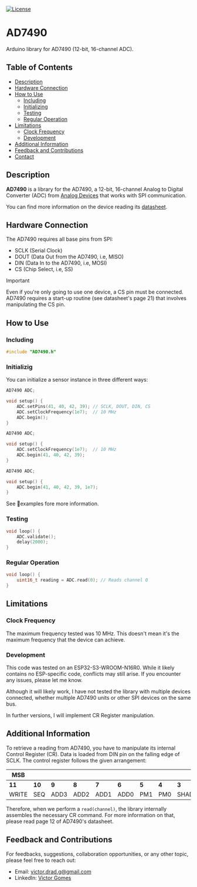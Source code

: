 [![License](https://img.shields.io/badge/License-MIT-blue.svg)](https://opensource.org/licenses/MIT)

# AD7490

Arduino library for AD7490 (12-bit, 16-channel ADC).

## Table of Contents

- [Description](#-description)
- [Hardware Connection](#️-hardware-connection)
- [How to Use](#-how-to-use)
    - [Including](#-including)
    - [Initializing](#-initializing)
    - [Testing](#-testing)
    - [Regular Operation](#-regular-operation)
- [Limitations](#-limitations)
    - [Clock Frequency](#-clock-frequency)
    - [Development](#-development)
- [Additional Information](#-additional-information)
- [Feedback and Contributions](#-feedback-and-contributions)
- [Contact](#️-contact)

## Description

**AD7490** is a library for the AD7490, a 12-bit, 16-channel Analog to Digital Converter (ADC) from [Analog Devices](https://www.analog.com/en/index.html) that works with SPI communication.

You can find more information on the device reading its [datasheet](https://www.analog.com/media/en/technical-documentation/data-sheets/ad7490.pdf).

## Hardware Connection

The AD7490 requires all base pins from SPI:

- SCLK (Serial Clock)
- DOUT (Data Out from the AD7490, i.e, MISO)
- DIN (Data In to the AD7490, i.e, MOSI)
- CS (Chip Select, i.e, SS)

> [!IMPORTANT]  
> Even if you're only going to use one device, a CS pin must be connected. AD7490 requires a start-up routine (see datasheet's page 21) that involves manipulating the CS pin. 

## How to Use

### Including

```cpp
#include "AD7490.h"
```

### Initializig

You can initialize a sensor instance in three different ways:

```cpp
AD7490 ADC;

void setup() {
    ADC.setPins(41, 40, 42, 39); // SCLK, DOUT, DIN, CS
    ADC.setClockFrequency(1e7);  // 10 MHz
    ADC.begin();
}
```

```cpp
AD7490 ADC;

void setup() {
    ADC.setClockFrequency(1e7);  // 10 MHz
    ADC.begin(41, 40, 42, 39);
}
```

```cpp
AD7490 ADC;

void setup() {
    ADC.begin(41, 40, 42, 39, 1e7);
}
```

See 📁examples fore more information.

### Testing
```cpp
void loop() {
    ADC.validate();
    delay(2000);
}
```

### Regular Operation
```cpp
void loop() {
    uint16_t reading = ADC.read(0); // Reads channel 0
}
```

## Limitations

### Clock Frequency

The maximum frequency tested was 10 MHz. This doesn't mean it's the maximum frequency that the device can achieve.

### Development

This code was tested on an ESP32-S3-WROOM-N16R0. While it likely contains no ESP-specific code, conflicts may still arise. If you encounter any issues, please let me know.


Although it will likely work, I have not tested the library with multiple devices connected, whether multiple AD7490 units or other SPI devices on the same bus.

In further versions, I will implement CR Register manipulation.

## Additional Information
To retrieve a reading from AD7490, you have to manipulate its internal Control Register (CR). Data is loaded from DIN pin on the falling edge of SCLK. The control register follows the given arrangement:

| **MSB** 	|        	|       	|       	|       	|       	|       	|       	|        	|           	|       	| **LSB** 	|
|---------	|--------	|-------	|-------	|-------	|-------	|-------	|-------	|--------	|-----------	|-------	|---------	|
|  **11** 	| **10** 	| **9** 	| **8** 	| **7** 	| **6** 	| **5** 	| **4** 	|  **3** 	|   **2**   	| **1** 	|  **0**  	|
|  WRITE  	|   SEQ  	|  ADD3 	|  ADD2 	|  ADD1 	|  ADD0 	|  PM1  	|  PM0  	| SHADOW 	| WEAK/TRI~ 	| RANGE 	|  CODING 	|

Therefore, when we perform a ```read(channel)```, the library internally assembles the necessary CR command. For more information on that, please read page 12 of AD7490's datasheet.

## Feedback and Contributions

For feedbacks, suggestions, collaboration opportunities, or any other topic, please feel free to reach out:

- Email:    victor.drad.g@gmail.com
- LinkedIn: [Victor Gomes](https://www.linkedin.com/in/victor-g-582b5911b/)